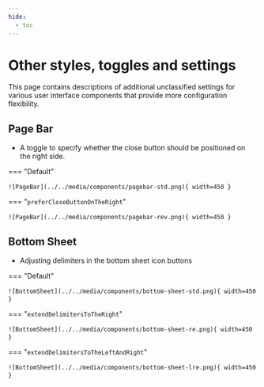 ```yaml
---
hide:
  - toc
---
```


# Other styles, toggles and settings

This page contains descriptions of additional unclassified settings for various user interface components that provide more configuration flexibility.

## Page Bar

- A toggle to specify whether the close button should be positioned on the right side.

=== "Default"

    ![PageBar](../../media/components/pagebar-std.png){ width=450 }

=== "`preferCloseButtonOnTheRight`"

    ![PageBar](../../media/components/pagebar-rev.png){ width=450 }    


## Bottom Sheet

- Adjusting delimiters in the bottom sheet icon buttons

=== "Default"

    ![BottomSheet](../../media/components/bottom-sheet-std.png){ width=450 }

=== "`extendDelimitersToTheRight`"

    ![BottomSheet](../../media/components/bottom-sheet-re.png){ width=450 }

=== "`extendDelimitersToTheLeftAndRight`"

    ![BottomSheet](../../media/components/bottom-sheet-lre.png){ width=450 }

<!-- ## Various pages    

- Optinal `reduceShadows` toggle to reduce shadows on the page where it is possible

- Special tool button / status style of:

    - Deafult `blurred` for a blur effect view with `primary` text color
    - Custom `blurredWithOutline` to add outline/border for a blur view
    - Custom `primary` for opaque view with `onDark` text color -->

